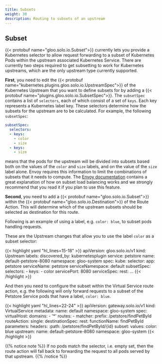 ```yaml
---
title: Subsets
weight: 30
description: Routing to subsets of an upstream
---
```


## Subset

{{< protobuf name="gloo.solo.io.Subset">}} currently lets you
provide a Kubernetes selector to allow request forwarding to a subset of Kubernetes Pods within the upstream associated
Kubernetes Service. There are currently two steps required to get subsetting to work for Kubernetes upstreams, which are
the only upstream type currently supported. 

**First**, you need to edit the {{< protobuf name="kubernetes.plugins.gloo.solo.io.UpstreamSpec">}}
of the Kubernetes Upstream that you want to define subsets for by adding a {{< protobuf name="plugins.gloo.solo.io.SubsetSpec">}}. 
The `subsetSpec` contains a list of `selectors`, each of which consist of a set of `keys`. Each key represents a Kubernetes 
label key. These selectors determine how the subsets for the upstream are to be calculated. For example, the following 
`subsetSpec`:

```yaml
subsetSpec:
  selectors:
  - keys:
    - color
    - size
  - keys:
    - size
```

means that the pods for the upstream will be divided into subsets based both on the values of the `color` and `size` 
labels, and on the value of the `size` label alone. Envoy requires this information to limit the combinations of subsets 
that it needs to compute. The [Envoy documentation](https://github.com/envoyproxy/envoy/blob/master/source/docs/subset_load_balancer.md) 
contains a great explanation of how on subset load balancing works and we strongly recommend that you read it if you plan to use this feature.

**Second**, you need to add a {{< protobuf name="gloo.solo.io.Subset">}}
within the {{< protobuf name="gloo.solo.io.Destination">}}
of the Route Action. This will determine which of the upstream subsets should be selected as destination for this route.

Following is an example of using a label, e.g. `color: blue`, to subset pods handling requests.

These are the Upstream changes that allow you to use the label `color` as a subset selector:

{{< highlight yaml "hl_lines=15-18" >}}
apiVersion: gloo.solo.io/v1
  kind: Upstream
    labels:
      discovered_by: kubernetesplugin
      service: petstore
    name: default-petstore-8080
    namespace: gloo-system
  spec:
    kube:
      selector:
        app: petstore
      serviceName: petstore
      serviceNamespace: default
      subsetSpec:
        selectors:
        - keys:
          - color
      servicePort: 8080
      serviceSpec:
        rest:
...
{{< /highlight >}}

And then you need to configure the subset within the Virtual Service route action, e.g. the following will only forward
requests to a subset of the Petstore Service pods that have a label, `color: blue`.

{{< highlight yaml "hl_lines=22-24" >}}
apiVersion: gateway.solo.io/v1
  kind: VirtualService
  metadata:
    name: default
    namespace: gloo-system
  spec:
    virtualHost:
      domains:
      - '*'
      routes:
      - matcher:
          prefix: /petstore/findPetById
        routeAction:
          single:
            destinationSpec:
              rest:
                functionName: findPetById
                parameters:
                  headers:
                    :path: /petstore/findPetById/{id}
            subset:
              values:
                color: blue
            upstream:
              name: default-petstore-8080
              namespace: gloo-system
{{< /highlight >}}

{{% notice note %}}
If no pods match the selector, i.e. empty set, then the route action will fall back to forwarding the request to all
pods served by that upstream.
{{% /notice %}}
